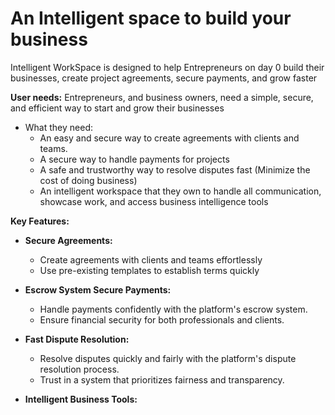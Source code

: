 # An Intelligent space to build your business

Intelligent WorkSpace is designed to help Entrepreneurs on day 0 build their businesses, create project agreements, secure payments, and grow faster<br>

**User needs:**
Entrepreneurs, and business owners,  need a simple, secure, and efficient way to start and grow their businesses<br>

* What they need:
    * An easy and secure way to create agreements with clients and teams.
    * A secure way to handle payments for projects
    * A safe and trustworthy way to resolve disputes fast (Minimize the cost of doing business)
    * An intelligent workspace that they own to handle all communication, showcase work, and access business intelligence tools

**Key Features:**

*    **Secure Agreements:**
      * Create agreements with clients and teams effortlessly
      * Use pre-existing templates to establish terms quickly
*    **Escrow System Secure Payments:**
      * Handle payments confidently with the platform's escrow system.
      * Ensure financial security for both professionals and clients.

*    **Fast Dispute Resolution:**
      * Resolve disputes quickly and fairly with the platform's dispute resolution process.
      * Trust in a system that prioritizes fairness and transparency.
 
*    **Intelligent Business Tools:**


